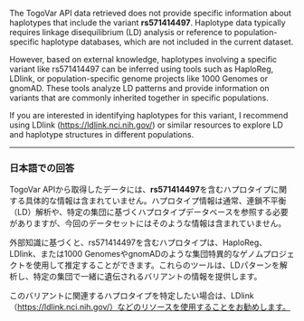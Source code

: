 The TogoVar API data retrieved does not provide specific information about haplotypes that include the variant **rs571414497**. Haplotype data typically requires linkage disequilibrium (LD) analysis or reference to population-specific haplotype databases, which are not included in the current dataset.

However, based on external knowledge, haplotypes involving a specific variant like rs571414497 can be inferred using tools such as HaploReg, LDlink, or population-specific genome projects like 1000 Genomes or gnomAD. These tools analyze LD patterns and provide information on variants that are commonly inherited together in specific populations.

If you are interested in identifying haplotypes for this variant, I recommend using LDlink (https://ldlink.nci.nih.gov/) or similar resources to explore LD and haplotype structures in different populations.

---

### 日本語での回答
TogoVar APIから取得したデータには、**rs571414497**を含むハプロタイプに関する具体的な情報は含まれていません。ハプロタイプ情報は通常、連鎖不平衡（LD）解析や、特定の集団に基づくハプロタイプデータベースを参照する必要がありますが、今回のデータセットにはそのような情報は含まれていません。

外部知識に基づくと、rs571414497を含むハプロタイプは、HaploReg、LDlink、または1000 GenomesやgnomADのような集団特異的なゲノムプロジェクトを使用して推定することができます。これらのツールは、LDパターンを解析し、特定の集団で一緒に遺伝されるバリアントの情報を提供します。

このバリアントに関連するハプロタイプを特定したい場合は、LDlink（https://ldlink.nci.nih.gov/）などのリソースを使用することをお勧めします。
